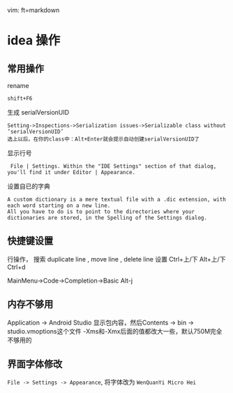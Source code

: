   vim: ft=markdown

# idea 操作

## 常用操作
rename

    shift+F6
生成 serialVersionUID

    Setting->Inspections->Serialization issues->Serializable class without ’serialVersionUID’ 
    选上以后，在你的class中：Alt+Enter就会提示自动创建serialVersionUID了
显示行号

     File | Settings. Within the "IDE Settings" section of that dialog, you'll find it under Editor | Appearance.
设置自已的字典

    A custom dictionary is a mere textual file with a .dic extension, with each word starting on a new line.
    All you have to do is to point to the directories where your dictionaries are stored, in the Spelling of the Settings dialog.

## 快捷键设置
行操作， 搜索 duplicate line  , move line  , delete line 设置 Ctrl+上/下  Alt+上/下  Ctrl+d

MainMenu->Code->Completion->Basic  Alt-j

## 内存不够用
Application -> Android Studio 显示包内容，然后Contents -> bin -> studio.vmoptions这个文件
-Xms和-Xmx后面的值都改大一些，默认750M完全不够用的

## 界面字体修改
`File -> Settings -> Appearance`, 将字体改为 `WenQuanYi Micro Hei`